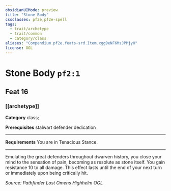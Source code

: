 ```yaml
---
obsidianUIMode: preview
title: "Stone Body"
cssclasses: pf2e,pf2e-spell
tags:
  - trait/archetype
  - trait/common
  - category/class
aliases: "Compendium.pf2e.feats-srd.Item.xgg9eNF6MsJPMjyH"
license: OGL
---
```

# Stone Body `pf2:1`
## Feat 16
### [[archetype]]

**Category** class; 



**Prerequisites** stalwart defender dedication
* * *
**Requirements** You are in Tenacious Stance.

* * *

Emulating the great defenders throughout dwarven history, you close your mind to the sensation of pain, becoming as resolute as stone itself. You gain resistance 10 to all damage. This effect lasts until the end of your next turn or immediately upon being critically hit.

*Source: Pathfinder Lost Omens Highhelm*
*OGL*